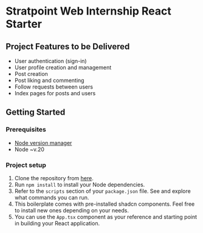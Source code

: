 # Stratpoint Web Internship React Starter

## Project Features to be Delivered

- User authentication (sign-in)
- User profile creation and management
- Post creation
- Post liking and commenting
- Follow requests between users
- Index pages for posts and users

## Getting Started

### Prerequisites

- [Node version manager](https://github.com/nvm-sh/nvm?tab=readme-ov-file#installing-and-updating)
- Node ~v.20

### Project setup

1. Clone the repository from [here](https://github.com/paolodapul/sp-web-internship-react).
2. Run `npm install` to install your Node dependencies.
3. Refer to the `scripts` section of your `package.json` file. See and explore what commands you can run.
4. This boilerplate comes with pre-installed shadcn components. Feel free to install new ones depending on your needs.
5. You can use the `App.tsx` component as your reference and starting point in building your React application.
